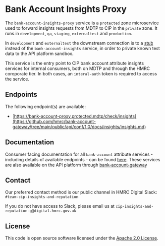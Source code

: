 # Bank Account Insights Proxy

The `bank-account-insights-proxy` service is a `protected` zone microservice used to forward insights requests from MDTP to CIP in the `private` zone. It runs in `development`, `qa`, `staging`, `externaltest` and `production`. 

In  `development` and `externaltest` the downstream connection is to a [stub](https://github.com/hmrc/bank-account-insights-stub) instead of the `bank-account-insights` service, in order to private known test data to the API platform sandbox.

This service is the entry point to CIP bank account attribute insights services for internal consumers, both on MDTP and through the HMRC coroporate tier. In both cases, an `interal-auth` token is required to access the service.

## Endpoints

The following endpoint(s) are available:

* [https://bank-account-proxy.protected.mdtp/check/insights](https://github.com/hmrc/bank-account-gateway/tree/main/public/api/conf/1.0/docs/insights/insights.md)

## Documentation

Consumer facing documentation for all `bank-account` attribute services - including details of available endpoints - can be found [here](https://github.com/hmrc/bank-account-gateway). These services are also available on the API platform through [bank-account-gateway](https://github.com/hmrc/bank-account-gateway)

## Contact

Our preferred contact method is our public channel in HMRC Digital Slack: `#team-cip-insights-and-reputation`

If you do not have access to Slack, please email us at `cip-insights-and-reputation-g@digital.hmrc.gov.uk`

## License

This code is open source software licensed under the [Apache 2.0 License]("http://www.apache.org/licenses/LICENSE-2.0.html").
